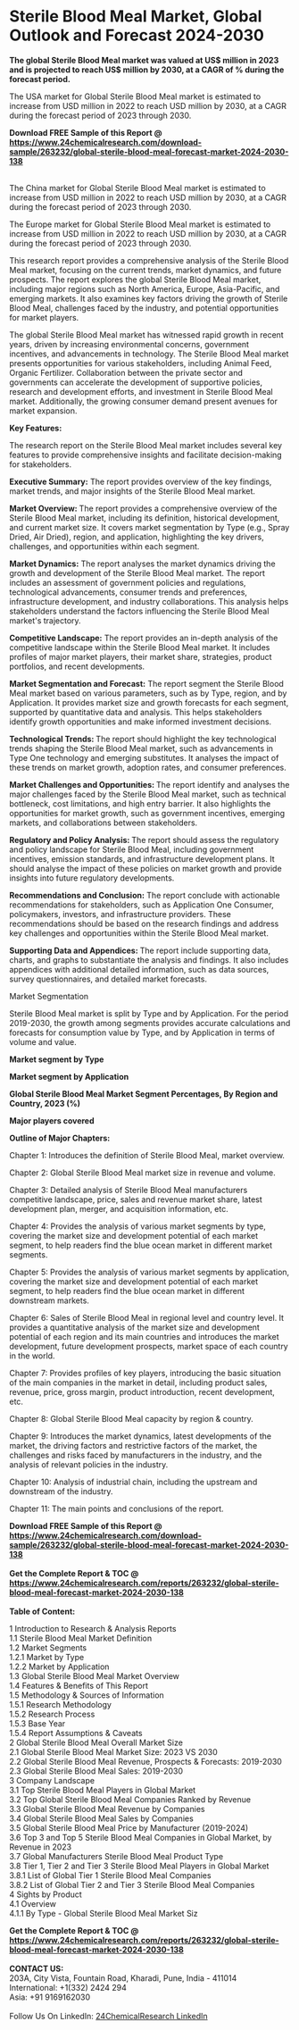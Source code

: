 <h1>Sterile Blood Meal Market, Global Outlook and Forecast 2024-2030</h1><p><strong>The global Sterile Blood Meal market was valued at US$ million in 2023 and is projected to reach US$ million by 2030, at a CAGR of % during the forecast period.</strong></p><p>
</p><p>The USA market for Global Sterile Blood Meal market is estimated to increase from USD million in 2022 to reach USD million by 2030, at a CAGR during the forecast period of 2023 through 2030.</p><div><b>Download FREE Sample of this Report @ 
            <a href="https://www.24chemicalresearch.com/download-sample/263232/global-sterile-blood-meal-forecast-market-2024-2030-138">
            https://www.24chemicalresearch.com/download-sample/263232/global-sterile-blood-meal-forecast-market-2024-2030-138</a></b></div><br><p>
</p><p>The China market for Global Sterile Blood Meal market is estimated to increase from USD million in 2022 to reach USD million by 2030, at a CAGR during the forecast period of 2023 through 2030.</p><p>
</p><p>The Europe market for Global Sterile Blood Meal market is estimated to increase from USD million in 2022 to reach USD million by 2030, at a CAGR during the forecast period of 2023 through 2030.</p><p>
</p><p>This research report provides a comprehensive analysis of the Sterile Blood Meal market, focusing on the current trends, market dynamics, and future prospects. The report explores the global Sterile Blood Meal market, including major regions such as North America, Europe, Asia-Pacific, and emerging markets. It also examines key factors driving the growth of Sterile Blood Meal, challenges faced by the industry, and potential opportunities for market players.</p><p>
The global Sterile Blood Meal market has witnessed rapid growth in recent years, driven by increasing environmental concerns, government incentives, and advancements in technology. The Sterile Blood Meal market presents opportunities for various stakeholders, including Animal Feed, Organic Fertilizer. Collaboration between the private sector and governments can accelerate the development of supportive policies, research and development efforts, and investment in Sterile Blood Meal market. Additionally, the growing consumer demand present avenues for market expansion.</p><p>
</p><p>
<strong>Key Features:</strong></p><p>
The research report on the Sterile Blood Meal market includes several key features to provide comprehensive insights and facilitate decision-making for stakeholders.</p><p>
<strong>Executive Summary:</strong> The report provides overview of the key findings, market trends, and major insights of the Sterile Blood Meal market.</p><p>
<strong>Market Overview: </strong>The report provides a comprehensive overview of the Sterile Blood Meal market, including its definition, historical development, and current market size. It covers market segmentation by Type (e.g., Spray Dried, Air Dried), region, and application, highlighting the key drivers, challenges, and opportunities within each segment.</p><p>
<strong>Market Dynamics:</strong> The report analyses the market dynamics driving the growth and development of the Sterile Blood Meal market. The report includes an assessment of government policies and regulations, technological advancements, consumer trends and preferences, infrastructure development, and industry collaborations. This analysis helps stakeholders understand the factors influencing the Sterile Blood Meal market's trajectory.</p><p>
<strong>Competitive Landscape:</strong> The report provides an in-depth analysis of the competitive landscape within the Sterile Blood Meal market. It includes profiles of major market players, their market share, strategies, product portfolios, and recent developments.</p><p>
<strong>Market Segmentation and Forecast:</strong> The report segment the Sterile Blood Meal market based on various parameters, such as by Type, region, and by Application. It provides market size and growth forecasts for each segment, supported by quantitative data and analysis. This helps stakeholders identify growth opportunities and make informed investment decisions.</p><p>
<strong>Technological Trends: </strong>The report should highlight the key technological trends shaping the Sterile Blood Meal market, such as advancements in Type One technology and emerging substitutes. It analyses the impact of these trends on market growth, adoption rates, and consumer preferences.</p><p>
<strong>Market Challenges and Opportunities: </strong>The report identify and analyses the major challenges faced by the Sterile Blood Meal market, such as technical bottleneck, cost limitations, and high entry barrier. It also highlights the opportunities for market growth, such as government incentives, emerging markets, and collaborations between stakeholders.</p><p>
<strong>Regulatory and Policy Analysis: </strong>The report should assess the regulatory and policy landscape for Sterile Blood Meal, including government incentives, emission standards, and infrastructure development plans. It should analyse the impact of these policies on market growth and provide insights into future regulatory developments.</p><p>
<strong>Recommendations and Conclusion:</strong> The report conclude with actionable recommendations for stakeholders, such as Application One Consumer, policymakers, investors, and infrastructure providers. These recommendations should be based on the research findings and address key challenges and opportunities within the Sterile Blood Meal market.</p><p>
<strong>Supporting Data and Appendices: </strong>The report include supporting data, charts, and graphs to substantiate the analysis and findings. It also includes appendices with additional detailed information, such as data sources, survey questionnaires, and detailed market forecasts.</p><p>
Market Segmentation</p><p>
Sterile Blood Meal market is split by Type and by Application. For the period 2019-2030, the growth among segments provides accurate calculations and forecasts for consumption value by Type, and by Application in terms of volume and value.</p><p>
<strong>Market segment by Type</strong></p><p>
</p><p>
</p><p><strong>Market segment by Application</strong></p><p>
</p><p>
</p><p><strong>Global Sterile Blood Meal Market Segment Percentages, By Region and Country, 2023 (%)</strong></p><p>
</p><p>
</p><p><strong>Major players covered</strong></p><p>
</p><p>
</p><p><strong>Outline of Major Chapters:</strong></p><p>
Chapter 1: Introduces the definition of Sterile Blood Meal, market overview.</p><p>
Chapter 2: Global Sterile Blood Meal market size in revenue and volume.</p><p>
Chapter 3: Detailed analysis of Sterile Blood Meal manufacturers competitive landscape, price, sales and revenue market share, latest development plan, merger, and acquisition information, etc.</p><p>
Chapter 4: Provides the analysis of various market segments by type, covering the market size and development potential of each market segment, to help readers find the blue ocean market in different market segments.</p><p>
Chapter 5: Provides the analysis of various market segments by application, covering the market size and development potential of each market segment, to help readers find the blue ocean market in different downstream markets.</p><p>
Chapter 6: Sales of Sterile Blood Meal in regional level and country level. It provides a quantitative analysis of the market size and development potential of each region and its main countries and introduces the market development, future development prospects, market space of each country in the world.</p><p>
Chapter 7: Provides profiles of key players, introducing the basic situation of the main companies in the market in detail, including product sales, revenue, price, gross margin, product introduction, recent development, etc.</p><p>
Chapter 8: Global Sterile Blood Meal capacity by region &amp; country.</p><p>
Chapter 9: Introduces the market dynamics, latest developments of the market, the driving factors and restrictive factors of the market, the challenges and risks faced by manufacturers in the industry, and the analysis of relevant policies in the industry.</p><p>
Chapter 10: Analysis of industrial chain, including the upstream and downstream of the industry.</p><p>
Chapter 11: The main points and conclusions of the report.</p><div><b>Download FREE Sample of this Report @ 
            <a href="https://www.24chemicalresearch.com/download-sample/263232/global-sterile-blood-meal-forecast-market-2024-2030-138">
            https://www.24chemicalresearch.com/download-sample/263232/global-sterile-blood-meal-forecast-market-2024-2030-138</a></b></div><br><div><b>Get the Complete Report & TOC @ 
            <a href="https://www.24chemicalresearch.com/reports/263232/global-sterile-blood-meal-forecast-market-2024-2030-138">
            https://www.24chemicalresearch.com/reports/263232/global-sterile-blood-meal-forecast-market-2024-2030-138</a></b></div><br>
            <b>Table of Content:</b><p>1 Introduction to Research & Analysis Reports<br />
    1.1 Sterile Blood Meal Market Definition<br />
    1.2 Market Segments<br />
        1.2.1 Market by Type<br />
        1.2.2 Market by Application<br />
    1.3 Global Sterile Blood Meal Market Overview<br />
    1.4 Features & Benefits of This Report<br />
    1.5 Methodology & Sources of Information<br />
        1.5.1 Research Methodology<br />
        1.5.2 Research Process<br />
        1.5.3 Base Year<br />
        1.5.4 Report Assumptions & Caveats<br />
2 Global Sterile Blood Meal Overall Market Size<br />
    2.1 Global Sterile Blood Meal Market Size: 2023 VS 2030<br />
    2.2 Global Sterile Blood Meal Revenue, Prospects & Forecasts: 2019-2030<br />
    2.3 Global Sterile Blood Meal Sales: 2019-2030<br />
3 Company Landscape<br />
    3.1 Top Sterile Blood Meal Players in Global Market<br />
    3.2 Top Global Sterile Blood Meal Companies Ranked by Revenue<br />
    3.3 Global Sterile Blood Meal Revenue by Companies<br />
    3.4 Global Sterile Blood Meal Sales by Companies<br />
    3.5 Global Sterile Blood Meal Price by Manufacturer (2019-2024)<br />
    3.6 Top 3 and Top 5 Sterile Blood Meal Companies in Global Market, by Revenue in 2023<br />
    3.7 Global Manufacturers Sterile Blood Meal Product Type<br />
    3.8 Tier 1, Tier 2 and Tier 3 Sterile Blood Meal Players in Global Market<br />
        3.8.1 List of Global Tier 1 Sterile Blood Meal Companies<br />
        3.8.2 List of Global Tier 2 and Tier 3 Sterile Blood Meal Companies<br />
4 Sights by Product<br />
    4.1 Overview<br />
        4.1.1 By Type - Global Sterile Blood Meal Market Siz</p><div><b>Get the Complete Report & TOC @ 
            <a href="https://www.24chemicalresearch.com/reports/263232/global-sterile-blood-meal-forecast-market-2024-2030-138">
            https://www.24chemicalresearch.com/reports/263232/global-sterile-blood-meal-forecast-market-2024-2030-138</a></b></div><br><b>CONTACT US:</b><br>
            203A, City Vista, Fountain Road, Kharadi, Pune, India - 411014<br>
            International: +1(332) 2424 294<br>
            Asia: +91 9169162030 <br><br>
            Follow Us On LinkedIn: <a href="https://www.linkedin.com/company/24chemicalresearch/">24ChemicalResearch LinkedIn</a>